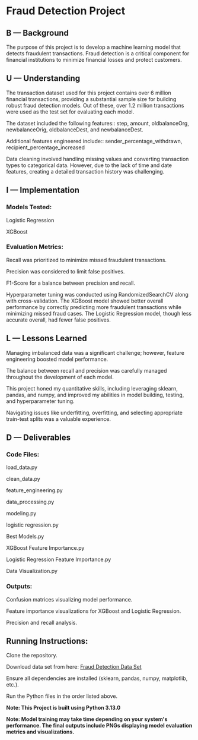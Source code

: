 #  Fraud Detection Project

##  B — Background

The purpose of this project is to develop a machine learning model that detects fraudulent transactions. Fraud detection is a critical component for financial institutions to minimize financial losses and protect customers.

##  U — Understanding

The transaction dataset used for this project contains over 6 million financial transactions, providing a substantial sample size for building robust fraud detection models. Out of these, over 1.2 million transactions were used as the test set for evaluating each model.

The dataset included the following features:: step, amount, oldbalanceOrg, newbalanceOrig, oldbalanceDest, and newbalanceDest. 

Additional features engineered include:: sender_percentage_withdrawn, recipient_percentage_increased

Data cleaning involved handling missing values and converting transaction types to categorical data. However, due to the lack of time and date features, creating a detailed transaction history was challenging.

##  I — Implementation

### Models Tested:

Logistic Regression

XGBoost

### Evaluation Metrics:

Recall was prioritized to minimize missed fraudulent transactions.

Precision was considered to limit false positives.

F1-Score for a balance between precision and recall.

Hyperparameter tuning was conducted using RandomizedSearchCV along with cross-validation. The XGBoost model showed better overall performance by correctly predicting more fraudulent transactions while minimizing missed fraud cases. The Logistic Regression model, though less accurate overall, had fewer false positives.

##  L — Lessons Learned

Managing imbalanced data was a significant challenge; however, feature engineering boosted model performance.

The balance between recall and precision was carefully managed throughout the development of each model.

This project honed my quantitative skills, including leveraging sklearn, pandas, and numpy, and improved my abilities in model building, testing, and hyperparameter tuning.

Navigating issues like underfitting, overfitting, and selecting appropriate train-test splits was a valuable experience.

##  D — Deliverables

### Code Files:

load_data.py

clean_data.py

feature_engineering.py

data_processing.py

modeling.py

logistic regression.py

Best Models.py

XGBoost Feature Importance.py

Logistic Regression Feature Importance.py

Data Visualization.py

###  Outputs:

Confusion matrices visualizing model performance.

Feature importance visualizations for XGBoost and Logistic Regression.

Precision and recall analysis.

##  Running Instructions:

Clone the repository.

Download data set from here: [Fraud Detection Data Set](https://www.kaggle.com/datasets/ealaxi/paysim1/code)

Ensure all dependencies are installed (sklearn, pandas, numpy, matplotlib, etc.).

Run the Python files in the order listed above. 

**Note: This Project is built using Python 3.13.0**

**Note: Model training may take time depending on your system's performance. The final outputs include PNGs displaying model evaluation metrics and visualizations.**

